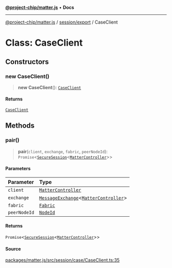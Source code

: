 [**@project-chip/matter.js**](../../../README.md) • **Docs**

***

[@project-chip/matter.js](../../../modules.md) / [session/export](../README.md) / CaseClient

# Class: CaseClient

## Constructors

### new CaseClient()

> **new CaseClient**(): [`CaseClient`](CaseClient.md)

#### Returns

[`CaseClient`](CaseClient.md)

## Methods

### pair()

> **pair**(`client`, `exchange`, `fabric`, `peerNodeId`): `Promise`\<[`SecureSession`](SecureSession.md)\<[`MatterController`](../../../export/-internal-/classes/MatterController.md)\>\>

#### Parameters

| Parameter | Type |
| :------ | :------ |
| `client` | [`MatterController`](../../../export/-internal-/classes/MatterController.md) |
| `exchange` | [`MessageExchange`](../../../protocol/export/classes/MessageExchange.md)\<[`MatterController`](../../../export/-internal-/classes/MatterController.md)\> |
| `fabric` | [`Fabric`](../../../fabric/export/classes/Fabric.md) |
| `peerNodeId` | [`NodeId`](../../../datatype/export/README.md#nodeid) |

#### Returns

`Promise`\<[`SecureSession`](SecureSession.md)\<[`MatterController`](../../../export/-internal-/classes/MatterController.md)\>\>

#### Source

[packages/matter.js/src/session/case/CaseClient.ts:35](https://github.com/project-chip/matter.js/blob/7a8cbb56b87d4ccf34bec5a9a95ab40a1711324f/packages/matter.js/src/session/case/CaseClient.ts#L35)
